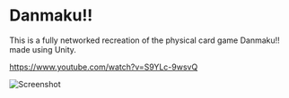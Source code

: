 # Danmaku!!

This is a fully networked recreation of the physical card game Danmaku!! made using Unity.<br>

https://www.youtube.com/watch?v=S9YLc-9wsvQ<br>

![Screenshot](ss.png)
